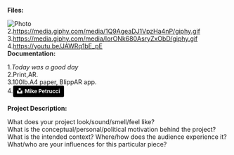 **Files:**

![Photo](https://i.imgur.com/9ihOpSf.jpg)<br>
2.https://media.giphy.com/media/1Q9AgeaDJ1VpzHa4nP/giphy.gif
3.https://media.giphy.com/media/lorONk680AsryZxObD/giphy.gif<br>
4.https://youtu.be/JAWRq1bE_pE<br>
**Documentation:**

1.*Today was a good day*<br>
2.Print,AR.<br>
3.100lb.A4 paper, BlippAR app.<br>
4.<a style="background-color:black;color:white;text-decoration:none;padding:4px 6px;font-family:-apple-system, BlinkMacSystemFont, &quot;San Francisco&quot;, &quot;Helvetica Neue&quot;, Helvetica, Ubuntu, Roboto, Noto, &quot;Segoe UI&quot;, Arial, sans-serif;font-size:12px;font-weight:bold;line-height:1.2;display:inline-block;border-radius:3px" href="https://unsplash.com/@mikepetrucci?utm_medium=referral&amp;utm_campaign=photographer-credit&amp;utm_content=creditBadge" target="_blank" rel="noopener noreferrer" title="Download free do whatever you want high-resolution photos from Mike Petrucci"><span style="display:inline-block;padding:2px 3px"><svg xmlns="http://www.w3.org/2000/svg" style="height:12px;width:auto;position:relative;vertical-align:middle;top:-2px;fill:white" viewBox="0 0 32 32"><title>unsplash-logo</title><path d="M10 9V0h12v9H10zm12 5h10v18H0V14h10v9h12v-9z"></path></svg></span><span style="display:inline-block;padding:2px 3px">Mike Petrucci</span></a> <br>
<br>
**Project Description:** 

What does your project look/sound/smell/feel like? <br>
What is the conceptual/personal/political motivation behind the project?<br>
What is the intended context? Where/how does the audience experience it?<br>
What/who are your influences for this particular piece?<br>
